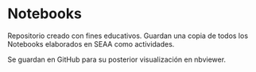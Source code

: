 # Notebooks
Repositorio creado con fines educativos. Guardan una copia de todos los Notebooks elaborados en SEAA como actividades.

Se guardan en GitHub para su posterior visualización en nbviewer.
